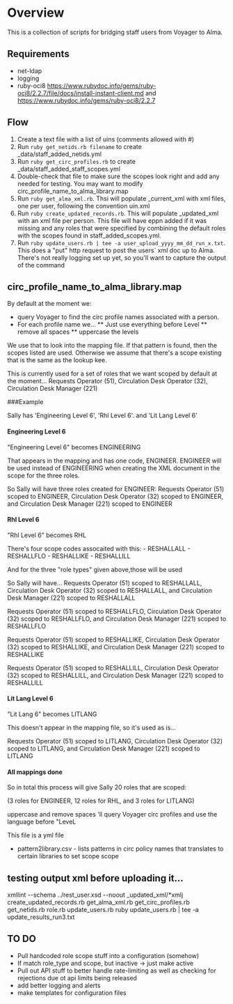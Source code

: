 # Overview

This is a collection of scripts for bridging staff users from Voyager to Alma.

## Requirements
  * net-ldap
  * logging
  * ruby-oci8 https://www.rubydoc.info/gems/ruby-oci8/2.2.7/file/docs/install-instant-client.md and https://www.rubydoc.info/gems/ruby-oci8/2.2.7

## Flow

  1. Create a text file with a list of uins (comments allowed with #)
  1. Run `ruby get_netids.rb filename` to create \_data/staff\_added\_netids.yml
  1. Run `ruby get_circ_profiles.rb` to create \_data/staff\_added\_staff\_scopes.yml
  1. Double-check that file to make sure the scopes look right and add any needed for testing. You may want to modify circ\_profile\_name\_to\_alma\_library.map
  1. Run `ruby get_alma_xml.rb`. Thsi will populate \_current\_xml with xml files, one per user, following the convention uin.xml
  1. Run `ruby create_updated_records.rb`. This will populate _updated_xml with an xml file per person. This file will have eppn added if it was missing and any roles that were specified by combining the default roles with the scopes found in staff\_added\_scopes.yml.
  1. Run `ruby update_users.rb | tee -a user_upload_yyyy_mm_dd_run_x.txt`. This does a "put" http request to post the users` xml doc up to Alma. There's not really logging set up yet, so you'll want to capture the output of the command
  
## circ\_profile\_name\_to\_alma\_library.map

By default at the moment we:
   * query Voyager to find the circ profile names associated with a person.
   * For each profile name we...
   ** Just use everything before Level
   ** remove all spaces
   ** uppercase the levels
   
We use that to look into the mapping file. If that pattern is found, then the scopes listed are used. Otherwise we assume that there's a scope existing that is the same as the lookup kee.

This is currently used for a set of roles that we want scoped by default at the moment...
Requests Operator (51), Circulation Desk Operator (32), Circulation Desk Manager (221)


###Example 

Sally has 'Engineering Level 6', 'Rhl Level 6'.  and 'Lit Lang Level 6'

#### Engineering Level 6
"Engineering Level 6" becomes ENGINEERING

That appears in the mapping and has one code, ENGINEER. ENGINEER will be used instead of ENGINEERING when creating the XML document in the scope for the three roles.

So Sally will have three roles created for ENGINEER: Requests Operator (51) scoped to ENGINEER,  Circulation Desk Operator (32) scoped to ENGINEER, and Circulation Desk Manager (221) scoped to ENGINEER

#### Rhl Level 6

"Rhl Level 6" becomes RHL

There's four scope codes assocaited with this: 
    - RESHALLALL
    - RESHALLFLO
    - RESHALLIKE
    - RESHALLILL

And for the three "role types" given above,those will be used

So Sally will have...
Requests Operator (51) scoped to RESHALLALL,  Circulation Desk Operator (32) scoped to RESHALLALL, and Circulation Desk Manager (221) scoped to RESHALLALL

Requests Operator (51) scoped to RESHALLFLO,  Circulation Desk Operator (32) scoped to RESHALLFLO, and Circulation Desk Manager (221) scoped to RESHALLFLO

Requests Operator (51) scoped to RESHALLIKE,  Circulation Desk Operator (32) scoped to RESHALLIKE, and Circulation Desk Manager (221) scoped to RESHALLIKE

Requests Operator (51) scoped to RESHALLILL,  Circulation Desk Operator (32) scoped to RESHALLILL, and Circulation Desk Manager (221) scoped to RESHALLILL


#### Lit Lang Level 6

"Lit Lang 6" becomes LITLANG

This doesn't appear in the mapping file, so it's used as is...

Requests Operator (51) scoped to LITLANG,  Circulation Desk Operator (32) scoped to LITLANG, and Circulation Desk Manager (221) scoped to LITLANG



#### All mappings done


So in total this process will give Sally 20 roles that are scoped:

(3 roles for ENGINEER, 12 roles for RHL, and 3 roles for LITLANG)



   
   
   
   uppercase and remove spaces 'll query Voyager circ profiles and use the language before "LeveL

This file is a yml file 

  
  * pattern2library.csv - lists patterns in circ policy names that translates to certain libraries to set scope scope 


## testing output xml before uploading it...



xmllint --schema ../rest_user.xsd --noout _updated_xml/*xmlj
create_updated_records.rb
get_alma_xml.rb
get_circ_profiles.rb
get_netids.rb
role.rb
update_users.rb
ruby update_users.rb | tee -a update_results_run3.txt


## TO DO

* Pull hardcoded role scope stuff into a configuration (somehow)
* If match role_type and scope, but inactive -> just make active
* Pull out API stuff to better handle rate-limiting as well as checking for rejections due ot api limits being released
* add better logging and alerts
* make templates for configuration files
